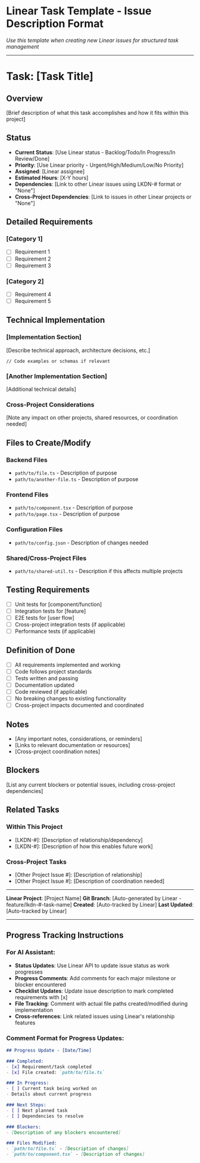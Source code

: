 # Linear Task Template - Issue Description Format

*Use this template when creating new Linear issues for structured task management*

---

# Task: [Task Title]

## Overview
[Brief description of what this task accomplishes and how it fits within this project]

## Status
- **Current Status**: [Use Linear status - Backlog/Todo/In Progress/In Review/Done]
- **Priority**: [Use Linear priority - Urgent/High/Medium/Low/No Priority]
- **Assigned**: [Linear assignee]
- **Estimated Hours**: [X-Y hours]
- **Dependencies**: [Link to other Linear issues using LKDN-# format or "None"]
- **Cross-Project Dependencies**: [Link to issues in other Linear projects or "None"]

## Detailed Requirements

### [Category 1]
- [ ] Requirement 1
- [ ] Requirement 2
- [ ] Requirement 3

### [Category 2]
- [ ] Requirement 4
- [ ] Requirement 5

## Technical Implementation

### [Implementation Section]
[Describe technical approach, architecture decisions, etc.]

```code
// Code examples or schemas if relevant
```

### [Another Implementation Section]
[Additional technical details]

### Cross-Project Considerations
[Note any impact on other projects, shared resources, or coordination needed]

## Files to Create/Modify

### Backend Files
- `path/to/file.ts` - Description of purpose
- `path/to/another-file.ts` - Description of purpose

### Frontend Files
- `path/to/component.tsx` - Description of purpose
- `path/to/page.tsx` - Description of purpose

### Configuration Files
- `path/to/config.json` - Description of changes needed

### Shared/Cross-Project Files
- `path/to/shared-util.ts` - Description if this affects multiple projects

## Testing Requirements
- [ ] Unit tests for [component/function]
- [ ] Integration tests for [feature]
- [ ] E2E tests for [user flow]
- [ ] Cross-project integration tests (if applicable)
- [ ] Performance tests (if applicable)

## Definition of Done
- [ ] All requirements implemented and working
- [ ] Code follows project standards
- [ ] Tests written and passing
- [ ] Documentation updated
- [ ] Code reviewed (if applicable)
- [ ] No breaking changes to existing functionality
- [ ] Cross-project impacts documented and coordinated

## Notes
- [Any important notes, considerations, or reminders]
- [Links to relevant documentation or resources]
- [Cross-project coordination notes]

## Blockers
[List any current blockers or potential issues, including cross-project dependencies]

## Related Tasks
### Within This Project
- [LKDN-#]: [Description of relationship/dependency]
- [LKDN-#]: [Description of how this enables future work]

### Cross-Project Tasks
- [Other Project Issue #]: [Description of relationship]
- [Other Project Issue #]: [Description of coordination needed]

---
**Linear Project**: [Project Name]
**Git Branch**: [Auto-generated by Linear - feature/lkdn-#-task-name]
**Created**: [Auto-tracked by Linear]
**Last Updated**: [Auto-tracked by Linear]

---

## Progress Tracking Instructions

### For AI Assistant:
- **Status Updates**: Use Linear API to update issue status as work progresses
- **Progress Comments**: Add comments for each major milestone or blocker encountered
- **Checklist Updates**: Update issue description to mark completed requirements with [x]
- **File Tracking**: Comment with actual file paths created/modified during implementation
- **Cross-references**: Link related issues using Linear's relationship features

### Comment Format for Progress Updates:
```markdown
## Progress Update - [Date/Time]

### Completed:
- [x] Requirement/task completed
- [x] File created: `path/to/file.ts`

### In Progress:
- [ ] Current task being worked on
- Details about current progress

### Next Steps:
- [ ] Next planned task
- [ ] Dependencies to resolve

### Blockers:
- [Description of any blockers encountered]

### Files Modified:
- `path/to/file.ts` - [Description of changes]
- `path/to/component.tsx` - [Description of changes]
``` 